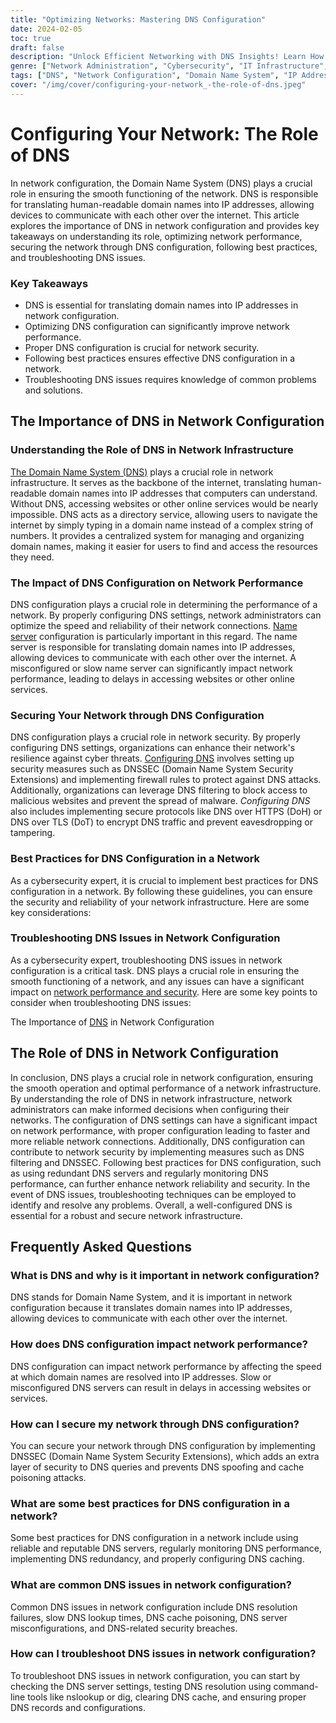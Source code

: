 ```yaml
---
title: "Optimizing Networks: Mastering DNS Configuration"
date: 2024-02-05
toc: true
draft: false
description: "Unlock Efficient Networking with DNS Insights! Learn How DNS Enhances Connectivity, Performance & Security—Start Optimizing Today."
genre: ["Network Administration", "Cybersecurity", "IT Infrastructure", "Tech Solutions", "Internet Technology", "DNS Optimization", "Network Performance", "Digital Security", "Internet Connectivity", "Technical Guides"]
tags: ["DNS", "Network Configuration", "Domain Name System", "IP Address", "Network Performance", "DNS Optimization", "Network Security", "DNS Best Practices", "Troubleshooting DNS", "DNS Configuration", "Network Infrastructure", "Internet Communication", "Secure Network", "Name Server", "DNS Troubleshooting", "Enhancing Connectivity", "Domain Names", "Network Reliability", "Improving Performance", "DNS Queries", "DNSSEC", "Caching DNS", "Resolving Domains", "Troubleshooting Network", "Network Configuration Best Practices", "Domain Translation", "DNS Issues", "Performance Enhancements", "Internet Speed", "Network Administration"]
cover: "/img/cover/configuring-your-network_-the-role-of-dns.jpeg"
---
```


Configuring Your Network: The Role of DNS
=========================================

In network configuration, the Domain Name System (DNS) plays a crucial role in ensuring the smooth functioning of the network. DNS is responsible for translating human-readable domain names into IP addresses, allowing devices to communicate with each other over the internet. This article explores the importance of DNS in network configuration and provides key takeaways on understanding its role, optimizing network performance, securing the network through DNS configuration, following best practices, and troubleshooting DNS issues.

### Key Takeaways

*   DNS is essential for translating domain names into IP addresses in network configuration.
*   Optimizing DNS configuration can significantly improve network performance.
*   Proper DNS configuration is crucial for network security.
*   Following best practices ensures effective DNS configuration in a network.
*   Troubleshooting DNS issues requires knowledge of common problems and solutions.

The Importance of DNS in Network Configuration
----------------------------------------------

### Understanding the Role of DNS in Network Infrastructure

[The Domain Name System (DNS)](https://www.onlydomains.com/blog/what-is-dns/) plays a crucial role in network infrastructure. It serves as the backbone of the internet, translating human-readable domain names into IP addresses that computers can understand. Without DNS, accessing websites or other online services would be nearly impossible. DNS acts as a directory service, allowing users to navigate the internet by simply typing in a domain name instead of a complex string of numbers. It provides a centralized system for managing and organizing domain names, making it easier for users to find and access the resources they need.

### The Impact of DNS Configuration on Network Performance

DNS configuration plays a crucial role in determining the performance of a network. By properly configuring DNS settings, network administrators can optimize the speed and reliability of their network connections. [Name server](https://www.zenarmor.com/docs/network-basics/what-is-dns) configuration is particularly important in this regard. The name server is responsible for translating domain names into IP addresses, allowing devices to communicate with each other over the internet. A misconfigured or slow name server can significantly impact network performance, leading to delays in accessing websites or other online services.

### Securing Your Network through DNS Configuration

DNS configuration plays a crucial role in network security. By properly configuring DNS settings, organizations can enhance their network's resilience against cyber threats. [Configuring DNS](https://www.linkedin.com/advice/0/how-can-dns-servers-configured-minimize-35g8f) involves setting up security measures such as DNSSEC (Domain Name System Security Extensions) and implementing firewall rules to protect against DNS attacks. Additionally, organizations can leverage DNS filtering to block access to malicious websites and prevent the spread of malware. _Configuring DNS_ also includes implementing secure protocols like DNS over HTTPS (DoH) or DNS over TLS (DoT) to encrypt DNS traffic and prevent eavesdropping or tampering.

### Best Practices for DNS Configuration in a Network

As a cybersecurity expert, it is crucial to implement best practices for DNS configuration in a network. By following these guidelines, you can ensure the security and reliability of your network infrastructure. Here are some key considerations:

### Troubleshooting DNS Issues in Network Configuration

As a cybersecurity expert, troubleshooting DNS issues in network configuration is a critical task. DNS plays a crucial role in ensuring the smooth functioning of a network, and any issues can have a significant impact on [network performance and security](https://www.demandtalk.com/insights/data/unraveling-the-role-of-domain-name-system-network/). Here are some key points to consider when troubleshooting DNS issues:

The Importance of [DNS](https://simeononsecurity.com/guides/) in Network Configuration

The Role of DNS in Network Configuration
----------------------------------------

In conclusion, DNS plays a crucial role in network configuration, ensuring the smooth operation and optimal performance of a network infrastructure. By understanding the role of DNS in network infrastructure, network administrators can make informed decisions when configuring their networks. The configuration of DNS settings can have a significant impact on network performance, with proper configuration leading to faster and more reliable network connections. Additionally, DNS configuration can contribute to network security by implementing measures such as DNS filtering and DNSSEC. Following best practices for DNS configuration, such as using redundant DNS servers and regularly monitoring DNS performance, can further enhance network reliability and security. In the event of DNS issues, troubleshooting techniques can be employed to identify and resolve any problems. Overall, a well-configured DNS is essential for a robust and secure network infrastructure.

Frequently Asked Questions
--------------------------

### What is DNS and why is it important in network configuration?

DNS stands for Domain Name System, and it is important in network configuration because it translates domain names into IP addresses, allowing devices to communicate with each other over the internet.

### How does DNS configuration impact network performance?

DNS configuration can impact network performance by affecting the speed at which domain names are resolved into IP addresses. Slow or misconfigured DNS servers can result in delays in accessing websites or services.

### How can I secure my network through DNS configuration?

You can secure your network through DNS configuration by implementing DNSSEC (Domain Name System Security Extensions), which adds an extra layer of security to DNS queries and prevents DNS spoofing and cache poisoning attacks.

### What are some best practices for DNS configuration in a network?

Some best practices for DNS configuration in a network include using reliable and reputable DNS servers, regularly monitoring DNS performance, implementing DNS redundancy, and properly configuring DNS caching.

### What are common DNS issues in network configuration?

Common DNS issues in network configuration include DNS resolution failures, slow DNS lookup times, DNS cache poisoning, DNS server misconfigurations, and DNS-related security breaches.

### How can I troubleshoot DNS issues in network configuration?

To troubleshoot DNS issues in network configuration, you can start by checking the DNS server settings, testing DNS resolution using command-line tools like nslookup or dig, clearing DNS cache, and ensuring proper DNS records and configurations.
